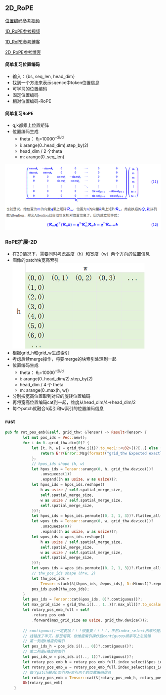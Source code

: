 ## 2D_RoPE

[位置编码参考视频](https://www.bilibili.com/video/BV1KXhVzVEGK/)

[1D_RoPE参考视频](https://www.bilibili.com/video/BV1p2tnzSECq/)

[1D_RoPE参考博客](https://kexue.fm/archives/8265)

[2D_RoPE参考博客](https://kexue.fm/archives/8397)

#### 简单复习位置编码
* 输入：（bs, seq_len, head_dim）
* 找到一个方法来表示sqence中token位置信息
* 可学习的位置编码
* 固定位置编码
* 相对位置编码-RoPE

#### 简单复习RoPE
* q,k都乘上位置矩阵
* 位置编码生成
    * theta： θ<sub>i</sub>=10000<sup>−2i/d<sup>
    * i: arange(0..head_dim).step_by(2)
    * head_dim / 2 个theta
    * m: arange(0..seq_len)

![rope](../images/rope.png)


### RoPE扩展-2D
* 在2D情况下，需要同时考虑高度（h）和宽度（w）两个方向的位置信息
* 图像的patch块宽高索引
![图像的宽高索引](../images/image_hw.png)
* 根据grid_h和grid_w生成索引
* 考虑后续merge操作，将要merge的块索引处理到一起
* 位置编码生成
    * theta： θ<sub>i</sub>=10000<sup>−2i/d<sup>
    * i: arange(0..head_dim/2).step_by(2)
    * head_dim / 4 个 theta
    * m: arange(0..max(h, w))
* 分别按宽高位置取到对应的旋转位置编码
* 再将宽高位置编码cat到一起，维度从head_dim/4->head_dim/2
* 每个patch就融合h索引和w索引的位置编码信息

### rust

```rust
pub fn rot_pos_emb(&self, grid_thw: &Tensor) -> Result<Tensor> {
        let mut pos_ids = Vec::new();
        for i in 0..grid_thw.dim(0)? {
            let [t, h, w] = grid_thw.i(i)?.to_vec1::<u32>()?[..] else {
                return Err(Error::Msg(format!("grid_thw Expected exactly 3 elements")));
            };
            // hpos_ids shape (h, w)
            let hpos_ids = Tensor::arange(0, h, grid_thw.device())?
                .unsqueeze(1)?
                .expand((h as usize, w as usize))?;
            let hpos_ids = hpos_ids.reshape((
                h as usize / self.spatial_merge_size,
                self.spatial_merge_size,
                w as usize / self.spatial_merge_size,
                self.spatial_merge_size,
            ))?;
            let hpos_ids = hpos_ids.permute((0, 2, 1, 3))?.flatten_all()?;
            let wpos_ids = Tensor::arange(0, w, grid_thw.device())?
                .unsqueeze(0)?
                .expand((h as usize, w as usize))?;
            let wpos_ids = wpos_ids.reshape((
                h as usize / self.spatial_merge_size,
                self.spatial_merge_size,
                w as usize / self.spatial_merge_size,
                self.spatial_merge_size,
            ))?;
            let wpos_ids = wpos_ids.permute((0, 2, 1, 3))?.flatten_all()?;
            // thw_pos_ids shape (h*w, 2)
            let thw_pos_ids =
                Tensor::stack(&[&hpos_ids, &wpos_ids], D::Minus1)?.repeat((t as usize, 1))?;
            pos_ids.push(thw_pos_ids);
        }
        let pos_ids = Tensor::cat(&pos_ids, 0)?.contiguous()?;
        let max_grid_size = grid_thw.i((.., 1..))?.max_all()?.to_scalar::<u32>()?;
        let rotary_pos_emb_full = self
            .rotary_pos_emb
            .forward(max_grid_size as usize, grid_thw.device())?;

        // contiguous()一定要加！！！很重要！！！！，不然index_select出来的是错的
        // 找错找了半天，都是泪啊，做维度索引操作后contiguous顺手写上总没错
        // 第一列是h维度的索引
        let pos_ids_h = pos_ids.i((.., 0))?.contiguous()?;
        // 第二列是w维度的索引
        let pos_ids_w = pos_ids.i((.., 1))?.contiguous()?;
        let rotary_pos_emb_h = rotary_pos_emb_full.index_select(&pos_ids_h, 0)?;
        let rotary_pos_emb_w = rotary_pos_emb_full.index_select(&pos_ids_w, 0)?;
        // 每个patch融合h索引和w索引两个的位置编码信息
        let rotary_pos_emb = Tensor::cat(&[rotary_pos_emb_h, rotary_pos_emb_w], 1)?.contiguous()?;
        Ok(rotary_pos_emb)
    }
```
